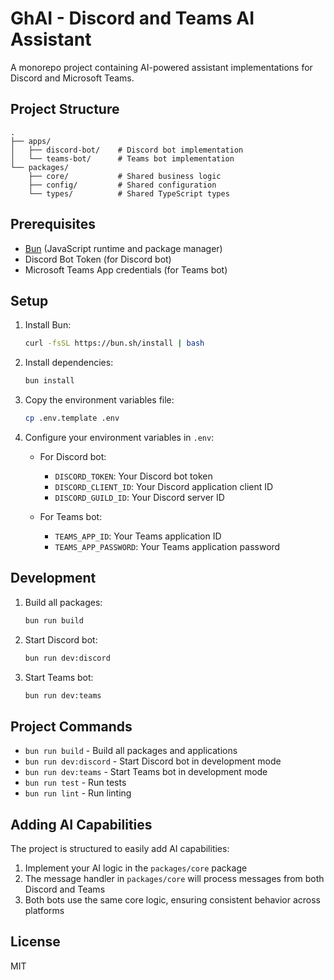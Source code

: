 # GhAI - Discord and Teams AI Assistant

A monorepo project containing AI-powered assistant implementations for Discord and Microsoft Teams.

## Project Structure

```
.
├── apps/
│   ├── discord-bot/    # Discord bot implementation
│   └── teams-bot/      # Teams bot implementation
└── packages/
    ├── core/           # Shared business logic
    ├── config/         # Shared configuration
    └── types/          # Shared TypeScript types
```

## Prerequisites

- [Bun](https://bun.sh) (JavaScript runtime and package manager)
- Discord Bot Token (for Discord bot)
- Microsoft Teams App credentials (for Teams bot)

## Setup

1. Install Bun:
   ```bash
   curl -fsSL https://bun.sh/install | bash
   ```

2. Install dependencies:
   ```bash
   bun install
   ```

3. Copy the environment variables file:
   ```bash
   cp .env.template .env
   ```

4. Configure your environment variables in `.env`:
   - For Discord bot:
     - `DISCORD_TOKEN`: Your Discord bot token
     - `DISCORD_CLIENT_ID`: Your Discord application client ID
     - `DISCORD_GUILD_ID`: Your Discord server ID
   
   - For Teams bot:
     - `TEAMS_APP_ID`: Your Teams application ID
     - `TEAMS_APP_PASSWORD`: Your Teams application password

## Development

1. Build all packages:
   ```bash
   bun run build
   ```

2. Start Discord bot:
   ```bash
   bun run dev:discord
   ```

3. Start Teams bot:
   ```bash
   bun run dev:teams
   ```

## Project Commands

- `bun run build` - Build all packages and applications
- `bun run dev:discord` - Start Discord bot in development mode
- `bun run dev:teams` - Start Teams bot in development mode
- `bun run test` - Run tests
- `bun run lint` - Run linting

## Adding AI Capabilities

The project is structured to easily add AI capabilities:

1. Implement your AI logic in the `packages/core` package
2. The message handler in `packages/core` will process messages from both Discord and Teams
3. Both bots use the same core logic, ensuring consistent behavior across platforms

## License

MIT
